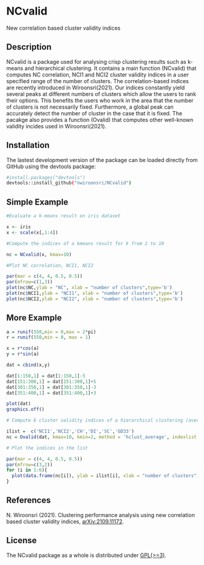 # NCvalid
New correlation based cluster validity indices

## Description

NCvalid is a package used for analysing crisp clustering results such as k-means and hierarchical clustering. 
It contains a main function (NCvalid) that computes NC correlation, NCI1 and NCI2 cluster validity indices in a user specified range of the number of clusters.
The correlation-based indices are recently introduced in Wiroonsri(2021).  Our indices constantly yield several peaks at different numbers of clusters 
which allow the users to rank their options. This benefits the users who work in the area that the number of clusters is not necessarily fixed. 
Furthermore, a global peak can accurately detect the number of cluster in the case that it is fixed. 
The pacakge also provides a function (Ovalid) that computes other well-known validity incides used in Wiroonsri(2021).

## Installation

The lastest development version of the package can be loaded directly from GitHub using the devtools package:

```bash
#install.packages("devtools")
devtools::install_github("nwiroonsri/NCvalid")
```

## Simple Example

```r
#Evaluate a k-means result on iris dataset

x <- iris
x <- scale(x[,1:4])

#Compute the indices of a kmeans result for k from 2 to 10

nc = NCvalid(x, kmax=10)

#Plot NC correlation, NCI1, NCI2

par(mar = c(4, 4, 0.5, 0.5))
par(mfrow=c(1,3))
plot(nc$NC,ylab = "NC", xlab = "number of clusters",type='b')
plot(nc$NCI1,ylab = "NCI1", xlab = "number of clusters",type='b')
plot(nc$NCI2,ylab = "NCI2", xlab = "number of clusters",type='b')
```
## More Example

```r
a = runif(550,min = 0,max = 2*pi)
r = runif(550,min = 0, max = 1)

x = r*cos(a)
y = r*sin(a)

dat = cbind(x,y)

dat[1:150,1] = dat[1:150,1]-5
dat[151:300,1] = dat[151:300,1]+5
dat[301:350,1] = dat[301:350,1]-3
dat[351:400,1] = dat[351:400,1]+3

plot(dat)
graphics.off()

# Compute 6 cluster validity indices of a hierarchical clustering (average) result for k from 2 to 10

ilist =  c('NCI1','NCI2','CH','DI','SC','GD33')
nc = Ovalid(dat, kmax=10, kmin=2, method = 'hclust_average', indexlist = ilist)

# Plot the indices in the list

par(mar = c(4, 4, 0.5, 0.5))
par(mfrow=c(3,2))
for (i in 1:6){
  plot(data.frame(nc[i]), ylab = ilist[i], xlab = "number of clusters",type='b')
}
```

## References

N. Wiroonsri (2021). Clustering performance analysis using new correlation based cluster validity indices, [arXiv:2109.11172](https://arxiv.org/abs/2109.11172).

## License

The NCvalid package as a whole is distributed under [GPL(>=3)](https://www.gnu.org/licenses/gpl-3.0.en.html).
